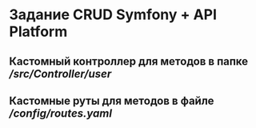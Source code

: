 # Задание CRUD Symfony + API Platform 

## Кастомный контроллер для методов в папке */src/Controller/user*
## Кастомные руты для методов в файле */config/routes.yaml*